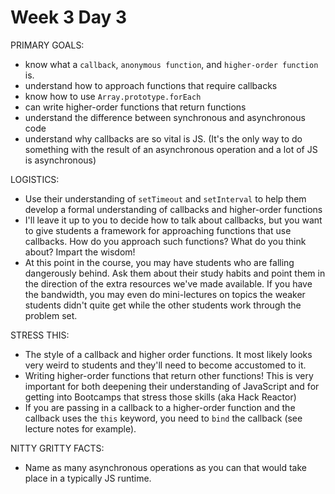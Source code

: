 # Week 3 Day 3

PRIMARY GOALS:
  - know what a `callback`, `anonymous function`, and `higher-order function` is.
  - understand how to approach functions that require callbacks
  - know how to use `Array.prototype.forEach`
  - can write higher-order functions that return functions
  - understand the difference between synchronous and asynchronous code
  - understand why callbacks are so vital is JS. (It's the only way to do something with the result of an asynchronous operation and a lot of JS is asynchronous)

LOGISTICS:
  - Use their understanding of `setTimeout` and `setInterval` to help them develop a formal understanding of callbacks and higher-order functions
  - I'll leave it up to you to decide how to talk about callbacks, but you want to give students a framework for approaching functions that use callbacks. How do you approach such functions? What do you think about? Impart the wisdom!
  - At this point in the course, you may have students who are falling dangerously behind. Ask them about their study habits and point them in the direction of the extra resources we've made available. If you have the bandwidth, you may even do mini-lectures on topics the weaker students didn't quite get while the other students work through the problem set.

STRESS THIS:
  - The style of a callback and higher order functions. It most likely looks very weird to students and they'll need to become accustomed to it.
  - Writing higher-order functions that return other functions! This is very important for both deepening their understanding of JavaScript and for getting into Bootcamps that stress those skills (aka Hack Reactor)
  - If you are passing in a callback to a higher-order function and the callback uses the `this` keyword, you need to `bind` the callback (see lecture notes for example).

NITTY GRITTY FACTS:
  - Name as many asynchronous operations as you can that would take place in a typically JS runtime.
